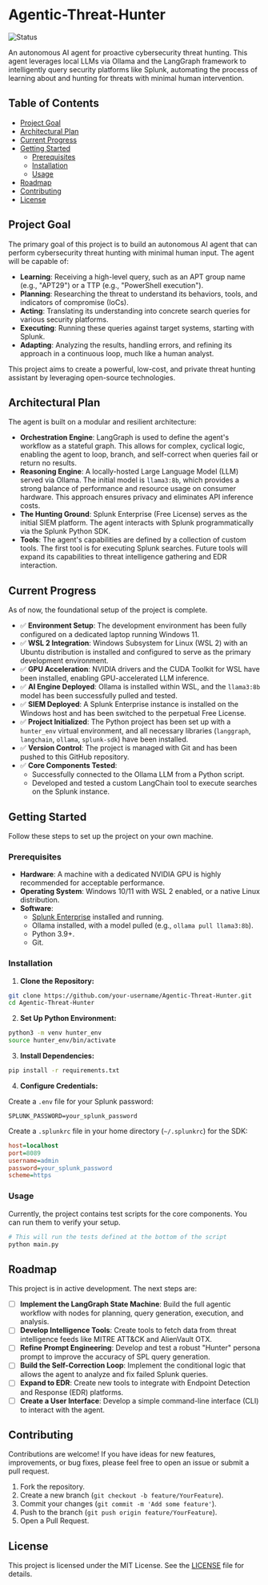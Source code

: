 # Agentic-Threat-Hunter

![Status](https://img.shields.io/badge/status-in%20development-green)

An autonomous AI agent for proactive cybersecurity threat hunting. This agent leverages local LLMs via Ollama and the LangGraph framework to intelligently query security platforms like Splunk, automating the process of learning about and hunting for threats with minimal human intervention.

## Table of Contents

- [Project Goal](#project-goal)
- [Architectural Plan](#architectural-plan)
- [Current Progress](#current-progress)
- [Getting Started](#getting-started)
  - [Prerequisites](#prerequisites)
  - [Installation](#installation)
  - [Usage](#usage)
- [Roadmap](#roadmap)
- [Contributing](#contributing)
- [License](#license)

## Project Goal

The primary goal of this project is to build an autonomous AI agent that can perform cybersecurity threat hunting with minimal human input. The agent will be capable of:

- **Learning**: Receiving a high-level query, such as an APT group name (e.g., "APT29") or a TTP (e.g., "PowerShell execution").
- **Planning**: Researching the threat to understand its behaviors, tools, and indicators of compromise (IoCs).
- **Acting**: Translating its understanding into concrete search queries for various security platforms.
- **Executing**: Running these queries against target systems, starting with Splunk.
- **Adapting**: Analyzing the results, handling errors, and refining its approach in a continuous loop, much like a human analyst.

This project aims to create a powerful, low-cost, and private threat hunting assistant by leveraging open-source technologies.

## Architectural Plan

The agent is built on a modular and resilient architecture:

- **Orchestration Engine**: LangGraph is used to define the agent's workflow as a stateful graph. This allows for complex, cyclical logic, enabling the agent to loop, branch, and self-correct when queries fail or return no results.
- **Reasoning Engine**: A locally-hosted Large Language Model (LLM) served via Ollama. The initial model is `llama3:8b`, which provides a strong balance of performance and resource usage on consumer hardware. This approach ensures privacy and eliminates API inference costs.
- **The Hunting Ground**: Splunk Enterprise (Free License) serves as the initial SIEM platform. The agent interacts with Splunk programmatically via the Splunk Python SDK.
- **Tools**: The agent's capabilities are defined by a collection of custom tools. The first tool is for executing Splunk searches. Future tools will expand its capabilities to threat intelligence gathering and EDR interaction.

## Current Progress

As of now, the foundational setup of the project is complete.

- ✅ **Environment Setup**: The development environment has been fully configured on a dedicated laptop running Windows 11.
- ✅ **WSL 2 Integration**: Windows Subsystem for Linux (WSL 2) with an Ubuntu distribution is installed and configured to serve as the primary development environment.
- ✅ **GPU Acceleration**: NVIDIA drivers and the CUDA Toolkit for WSL have been installed, enabling GPU-accelerated LLM inference.
- ✅ **AI Engine Deployed**: Ollama is installed within WSL, and the `llama3:8b` model has been successfully pulled and tested.
- ✅ **SIEM Deployed**: A Splunk Enterprise instance is installed on the Windows host and has been switched to the perpetual Free License.
- ✅ **Project Initialized**: The Python project has been set up with a `hunter_env` virtual environment, and all necessary libraries (`langgraph`, `langchain`, `ollama`, `splunk-sdk`) have been installed.
- ✅ **Version Control**: The project is managed with Git and has been pushed to this GitHub repository.
- ✅ **Core Components Tested**:
  - Successfully connected to the Ollama LLM from a Python script.
  - Developed and tested a custom LangChain tool to execute searches on the Splunk instance.

## Getting Started

Follow these steps to set up the project on your own machine.

### Prerequisites

- **Hardware**: A machine with a dedicated NVIDIA GPU is highly recommended for acceptable performance.
- **Operating System**: Windows 10/11 with WSL 2 enabled, or a native Linux distribution.
- **Software**:
  - [Splunk Enterprise](https://www.splunk.com/en_us/download/splunk-enterprise.html) installed and running.
  - Ollama installed, with a model pulled (e.g., `ollama pull llama3:8b`).
  - Python 3.9+.
  - Git.

### Installation

1. **Clone the Repository:**
```bash
git clone https://github.com/your-username/Agentic-Threat-Hunter.git
cd Agentic-Threat-Hunter
```

2. **Set Up Python Environment:**

```bash
python3 -m venv hunter_env
source hunter_env/bin/activate
```

3. **Install Dependencies:**

```bash
pip install -r requirements.txt
```

4. **Configure Credentials:**

Create a `.env` file for your Splunk password:

```
SPLUNK_PASSWORD=your_splunk_password
```

Create a `.splunkrc` file in your home directory (`~/.splunkrc`) for the SDK:

```ini
host=localhost
port=8089
username=admin
password=your_splunk_password
scheme=https
```

### Usage

Currently, the project contains test scripts for the core components. You can run them to verify your setup.

```bash
# This will run the tests defined at the bottom of the script
python main.py
```

## Roadmap

This project is in active development. The next steps are:

- [ ] **Implement the LangGraph State Machine**: Build the full agentic workflow with nodes for planning, query generation, execution, and analysis.
- [ ] **Develop Intelligence Tools**: Create tools to fetch data from threat intelligence feeds like MITRE ATT&CK and AlienVault OTX.
- [ ] **Refine Prompt Engineering**: Develop and test a robust "Hunter" persona prompt to improve the accuracy of SPL query generation.
- [ ] **Build the Self-Correction Loop**: Implement the conditional logic that allows the agent to analyze and fix failed Splunk queries.
- [ ] **Expand to EDR**: Create new tools to integrate with Endpoint Detection and Response (EDR) platforms.
- [ ] **Create a User Interface**: Develop a simple command-line interface (CLI) to interact with the agent.

## Contributing

Contributions are welcome! If you have ideas for new features, improvements, or bug fixes, please feel free to open an issue or submit a pull request.

1. Fork the repository.
2. Create a new branch (`git checkout -b feature/YourFeature`).
3. Commit your changes (`git commit -m 'Add some feature'`).
4. Push to the branch (`git push origin feature/YourFeature`).
5. Open a Pull Request.

## License

This project is licensed under the MIT License. See the [LICENSE](LICENSE) file for details.